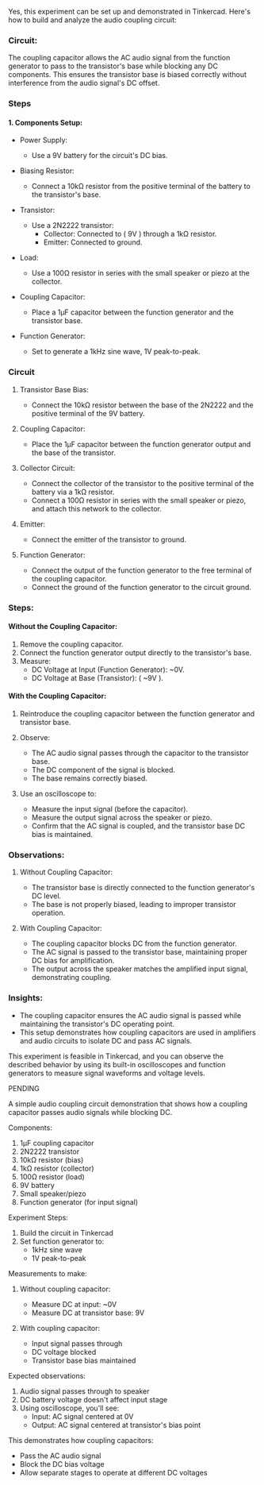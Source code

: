 Yes, this experiment can be set up and demonstrated in Tinkercad. Here's how to build and analyze the audio coupling circuit:

### Circuit:

The coupling capacitor allows the AC audio signal from the function generator to pass to the transistor's base while blocking any DC components. This ensures the transistor base is biased correctly without interference from the audio signal's DC offset.

### Steps

#### 1. Components Setup:

- Power Supply:
  - Use a 9V battery for the circuit's DC bias.
  
- Biasing Resistor:
  - Connect a 10kΩ resistor from the positive terminal of the battery to the transistor's base.

- Transistor:
  - Use a 2N2222 transistor:
    - Collector: Connected to \( 9V \) through a 1kΩ resistor.
    - Emitter: Connected to ground.

- Load:
  - Use a 100Ω resistor in series with the small speaker or piezo at the collector.

- Coupling Capacitor:
  - Place a 1µF capacitor between the function generator and the transistor base.

- Function Generator:
  - Set to generate a 1kHz sine wave, 1V peak-to-peak.

### Circuit

1. Transistor Base Bias:
   - Connect the 10kΩ resistor between the base of the 2N2222 and the positive terminal of the 9V battery.

2. Coupling Capacitor:
   - Place the 1µF capacitor between the function generator output and the base of the transistor.

3. Collector Circuit:
   - Connect the collector of the transistor to the positive terminal of the battery via a 1kΩ resistor.
   - Connect a 100Ω resistor in series with the small speaker or piezo, and attach this network to the collector.

4. Emitter:
   - Connect the emitter of the transistor to ground.

5. Function Generator:
   - Connect the output of the function generator to the free terminal of the coupling capacitor.
   - Connect the ground of the function generator to the circuit ground.

### Steps:

#### Without the Coupling Capacitor:

1. Remove the coupling capacitor.
2. Connect the function generator output directly to the transistor's base.
3. Measure:
   - DC Voltage at Input (Function Generator): ~0V.
   - DC Voltage at Base (Transistor): \( ~9V \).

#### With the Coupling Capacitor:

1. Reintroduce the coupling capacitor between the function generator and transistor base.
2. Observe:
   - The AC audio signal passes through the capacitor to the transistor base.
   - The DC component of the signal is blocked.
   - The base remains correctly biased.

3. Use an oscilloscope to:
   - Measure the input signal (before the capacitor).
   - Measure the output signal across the speaker or piezo.
   - Confirm that the AC signal is coupled, and the transistor base DC bias is maintained.

### Observations:

1. Without Coupling Capacitor:
   - The transistor base is directly connected to the function generator's DC level.
   - The base is not properly biased, leading to improper transistor operation.

2. With Coupling Capacitor:
   - The coupling capacitor blocks DC from the function generator.
   - The AC signal is passed to the transistor base, maintaining proper DC bias for amplification.
   - The output across the speaker matches the amplified input signal, demonstrating coupling.

### Insights:

- The coupling capacitor ensures the AC audio signal is passed while maintaining the transistor's DC operating point.
- This setup demonstrates how coupling capacitors are used in amplifiers and audio circuits to isolate DC and pass AC signals.

This experiment is feasible in Tinkercad, and you can observe the described behavior by using its built-in oscilloscopes and function generators to measure signal waveforms and voltage levels.

PENDING

A simple audio coupling circuit demonstration that shows how a coupling capacitor passes audio signals while blocking DC.

Components:

1. 1µF coupling capacitor
2. 2N2222 transistor
3. 10kΩ resistor (bias)
4. 1kΩ resistor (collector)
5. 100Ω resistor (load)
6. 9V battery
7. Small speaker/piezo
8. Function generator (for input signal)

Experiment Steps:
1. Build the circuit in Tinkercad
2. Set function generator to:
   - 1kHz sine wave
   - 1V peak-to-peak

Measurements to make:
1. Without coupling capacitor:
   - Measure DC at input: ~0V
   - Measure DC at transistor base: 9V

2. With coupling capacitor:
   - Input signal passes through
   - DC voltage blocked
   - Transistor base bias maintained

Expected observations:
1. Audio signal passes through to speaker
2. DC battery voltage doesn't affect input stage
3. Using oscilloscope, you'll see:
   - Input: AC signal centered at 0V
   - Output: AC signal centered at transistor's bias point

This demonstrates how coupling capacitors:
- Pass the AC audio signal
- Block the DC bias voltage
- Allow separate stages to operate at different DC voltages

